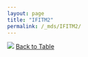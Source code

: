 ```yaml
---
layout: page
title: "IFITM2"
permalink: /_mds/IFITM2/
---
```


![](../../alns_9.28.22/aln_5HSAA051795_0.982.png?raw=true
)
[Back to Table](../../display)
